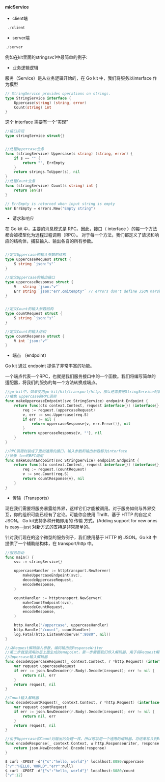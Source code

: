 #### micService 

* client端

```go
 ./client
```

* server端

```go
./server
``` 
 
例如在kit里面的stringsvc1中最简单的例子:

* 业务逻辑逻辑

服务（Service）是从业务逻辑开始的，在 Go kit 中，我们将服务以interface 作为模型

```go
// StringService provides operations on strings.
type StringService interface {
    Uppercase(string) (string, error)
    Count(string) int
}
```

这个 interface 需要有一个“实现”

```go
//接口实现
type stringService struct{}


//处理Uppercase业务
func (stringService) Uppercase(s string) (string, error) {
	if s == "" {
		return "", ErrEmpty
	}
	return strings.ToUpper(s), nil
}
//处理Count业务
func (stringService) Count(s string) int {
	return len(s)
}

// ErrEmpty is returned when input string is empty
var ErrEmpty = errors.New("Empty string")

```

* 请求和响应

在 Go kit 中，主要的消息模式是 RPC。因此，接口（ interface ）的每一个方法都会被模型化为远程过程调用（RPC）。
对于每一个方法，我们都定义了请求和响应的结构体，捕获输入、输出各自的所有参数。

```go

//定义Uppercase的输入参数的结构
type uppercaseRequest struct {
	S string `json:"s"`
}

//定义Uppercase的输出接口
type uppercaseResponse struct {
	V   string `json:"v"`
	Err string `json:"err,omitempty"` // errors don't define JSON marshaling
}


//定义Count的输入参数结构
type countRequest struct {
	S string `json:"s"`
}

//定义Count的输入结构
type countResponse struct {
	V int `json:"v"`
}

```

* 端点 （endpoint）

Go kit 通过 endpoint 提供了非常丰富的功能。

一个端点代表一个RPC，也就是我们服务接口中的一个函数。我们将编写简单的适配器，将我们的服务的每一个方法转换成端点。

```go
//go-kit中，如果使用go-kit/kit/transport/http，那么还需要把StringService封装为endpoint来供调用。
//抽象 uppercase的RPC调用
func makeUppercaseEndpoint(svc StringService) endpoint.Endpoint {
	return func(ctx context.Context, request interface{}) (interface{}, error) {
		req := request.(uppercaseRequest)
		v, err := svc.Uppercase(req.S)
		if err != nil {
			return uppercaseResponse{v, err.Error()}, nil
		}
		return uppercaseResponse{v, ""}, nil
	}
}

//RPC调用封装成了更加通用的接口，输入参数和输出参数都为interface
//抽象 len的RPC调用
func makeCountEndpoint(svc StringService) endpoint.Endpoint {
	return func(ctx context.Context, request interface{}) (interface{}, error) {
		req := request.(countRequest)
		v := svc.Count(req.S)
		return countResponse{v}, nil
	}
}

```

* 传输（Transports）

现在我们需要将服务暴露给外界，这样它们才能被调用。对于服务如何与外界交互，你的组织可能已经有了定论。可能你会使用 Thrift、基于 HTTP 的自定义 JSON。
Go kit支持多种开箱即用的 传输 方式。(Adding support for new ones is easy—just 对新方式的支持是非常简单的。

针对我们现在的这个微型的服务例子，我们使用基于 HTTP 的 JSON。Go kit 中提供了一个辅助结构体，在 transport/http 中。

```go
//服务启动
func main() {
	svc := stringService{}

	uppercaseHandler := httptransport.NewServer(
		makeUppercaseEndpoint(svc),
		decodeUppercaseRequest,
		encodeResponse,
	)

	countHandler := httptransport.NewServer(
		makeCountEndpoint(svc),
		decodeCountRequest,
		encodeResponse,
	)

	http.Handle("/uppercase", uppercaseHandler)
	http.Handle("/count", countHandler)
	log.Fatal(http.ListenAndServe(":8080", nil))
}

//从Request解码输入参数，编码输出到ResponseWriter
//第二步就是调用的是上面生成的endpoint，第一步需要我们传入解码器，用于将Request解码为输入参数，第三部需要我们传入编码器，输出到ResponseWriter。
//Uppercase输入解码器
func decodeUppercaseRequest(_ context.Context, r *http.Request) (interface{}, error) {
	var request uppercaseRequest
	if err := json.NewDecoder(r.Body).Decode(&request); err != nil {
		return nil, err
	}
	return request, nil
}

//Count输入解码器
func decodeCountRequest(_ context.Context, r *http.Request) (interface{}, error) {
	var request countRequest
	if err := json.NewDecoder(r.Body).Decode(&request); err != nil {
		return nil, err
	}
	return request, nil
}

//由于Uppercase和Count对输出的处理一样，所以可以用一个通用的编码器，将结果写入到ResponseWriter
func encodeResponse(_ context.Context, w http.ResponseWriter, response interface{}) error {
	return json.NewEncoder(w).Encode(response)
}

```

```go
$ curl -XPOST -d'{"s":"hello, world"}' localhost:8080/uppercase
{"v":"HELLO, WORLD","err":null}
$ curl -XPOST -d'{"s":"hello, world"}' localhost:8080/count
{"v":12}
```
